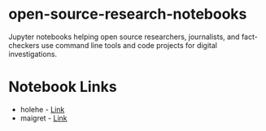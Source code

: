 # open-source-research-notebooks
Jupyter notebooks helping open source researchers, journalists, and fact-checkers use command line tools and code projects for digital investigations.
# Notebook Links
- holehe - [Link](bellingcat_holehe.ipynb)
- maigret - [Link](bellingcat_maigret.ipynb)
